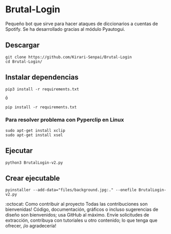 # Brutal-Login

Pequeño bot que sirve para hacer ataques de diccionarios a cuentas de Spotify. Se ha desarrollado gracias al módulo Pyautogui.

## Descargar ##
```
git clone https://github.com/Kirari-Senpai/Brutal-Login
cd Brutal-Login/
```

## Instalar dependencias ##

```
pip3 install -r requirements.txt

Ó

pip install -r requirements.txt
```

### Para resolver problema con Pyperclip en Linux ###
```
sudo apt-get install xclip
sudo apt-get install xsel
```
## Ejecutar ##

```
python3 BrutalLogin-v2.py 
```
## Crear ejecutable ##

```
pyinstaller --add-data="files/background.jpg:." --onefile BrutalLogin-v2.py
```

:octocat: Como contribuir al proyecto
Todas las contribuciones son bienvenidas! Código, documentación, gráficos o incluso sugerencias de diseño son bienvenidos; usa GitHub al máximo. Envíe solicitudes de extracción, contribuya con tutoriales u otro contenido; lo que tenga que ofrecer, ¡lo agradecería!

